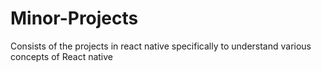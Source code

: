# Minor-Projects
Consists of the projects in react native specifically to understand various concepts of React native 
